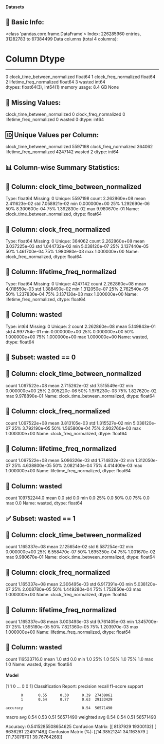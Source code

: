 #### Datasets

🧾 Basic Info:
------------------------------------------------------------
<class 'pandas.core.frame.DataFrame'>
Index: 226285960 entries, 31282783 to 97384499
Data columns (total 4 columns):
 #   Column                         Dtype  
---  ------                         -----  
 0   clock_time_between_normalized  float64
 1   clock_freq_normalized          float64
 2   lifetime_freq_normalized       float64
 3   wasted                         int64  
dtypes: float64(3), int64(1)
memory usage: 8.4 GB
None

📌 Missing Values:
------------------------------------------------------------
clock_time_between_normalized    0
clock_freq_normalized            0
lifetime_freq_normalized         0
wasted                           0
dtype: int64

🆔 Unique Values per Column:
------------------------------------------------------------
clock_time_between_normalized    5597198
clock_freq_normalized             364062
lifetime_freq_normalized         4247142
wasted                                 2
dtype: int64

📊 Column-wise Summary Statistics:
------------------------------------------------------------

🔹 Column: clock_time_between_normalized
----------------------------------------
Type: float64
Missing: 0
Unique: 5597198
count    2.262860e+08
mean     2.411623e-02
std      7.058921e-02
min      0.000000e+00
25%      1.292690e-06
50%      8.300600e-04
75%      1.392830e-02
max      9.980670e-01
Name: clock_time_between_normalized, dtype: float64

🔹 Column: clock_freq_normalized
----------------------------------------
Type: float64
Missing: 0
Unique: 364062
count    2.262860e+08
mean     3.037225e-03
std      1.044732e-02
min      5.038120e-07
25%      3.137440e-05
50%      1.461700e-04
75%      1.980980e-03
max      1.000000e+00
Name: clock_freq_normalized, dtype: float64

🔹 Column: lifetime_freq_normalized
----------------------------------------
Type: float64
Missing: 0
Unique: 4247142
count    2.262860e+08
mean     4.018550e-03
std      1.388490e-02
min      1.312050e-07
25%      2.762540e-05
50%      1.237830e-04
75%      3.137130e-03
max      1.000000e+00
Name: lifetime_freq_normalized, dtype: float64

🔹 Column: wasted
----------------------------------------
Type: int64
Missing: 0
Unique: 2
count    2.262860e+08
mean     5.149843e-01
std      4.997754e-01
min      0.000000e+00
25%      0.000000e+00
50%      1.000000e+00
75%      1.000000e+00
max      1.000000e+00
Name: wasted, dtype: float64

🚫 Subset: wasted == 0
------------------------------------------------------------

🔹 Column: clock_time_between_normalized
----------------------------------------
count    1.097522e+08
mean     2.715262e-02
std      7.515549e-02
min      0.000000e+00
25%      2.005220e-06
50%      1.978230e-03
75%      1.827620e-02
max      9.978890e-01
Name: clock_time_between_normalized, dtype: float64

🔹 Column: clock_freq_normalized
----------------------------------------
count    1.097522e+08
mean     3.813105e-03
std      1.315527e-02
min      5.038120e-07
25%      3.792190e-05
50%      1.565800e-04
75%      2.902760e-03
max      1.000000e+00
Name: clock_freq_normalized, dtype: float64

🔹 Column: lifetime_freq_normalized
----------------------------------------
count    1.097522e+08
mean     5.096326e-03
std      1.714832e-02
min      1.312050e-07
25%      4.638800e-05
50%      2.082140e-04
75%      4.414400e-03
max      1.000000e+00
Name: lifetime_freq_normalized, dtype: float64

🔹 Column: wasted
----------------------------------------
count    109752244.0
mean             0.0
std              0.0
min              0.0
25%              0.0
50%              0.0
75%              0.0
max              0.0
Name: wasted, dtype: float64

✅ Subset: wasted == 1
------------------------------------------------------------

🔹 Column: clock_time_between_normalized
----------------------------------------
count    1.165337e+08
mean     2.125654e-02
std      6.587254e-02
min      0.000000e+00
25%      6.558470e-07
50%      1.695350e-04
75%      1.001670e-02
max      9.980670e-01
Name: clock_time_between_normalized, dtype: float64

🔹 Column: clock_freq_normalized
----------------------------------------
count    1.165337e+08
mean     2.306495e-03
std      6.917391e-03
min      5.038120e-07
25%      2.008780e-05
50%      1.449280e-04
75%      1.752850e-03
max      1.000000e+00
Name: clock_freq_normalized, dtype: float64

🔹 Column: lifetime_freq_normalized
----------------------------------------
count    1.165337e+08
mean     3.003493e-03
std      9.761405e-03
min      1.345700e-07
25%      1.595180e-05
50%      7.821360e-05
75%      1.203970e-03
max      1.000000e+00
Name: lifetime_freq_normalized, dtype: float64

🔹 Column: wasted
----------------------------------------
count    116533716.0
mean             1.0
std              0.0
min              1.0
25%              1.0
50%              1.0
75%              1.0
max              1.0
Name: wasted, dtype: float64
#### Model
[1 1 0 ... 0 0 1]
Classification Report:
              precision    recall  f1-score   support

           0       0.55      0.30      0.39  27438061
           1       0.54      0.77      0.63  29133429

    accuracy                           0.54  56571490
   macro avg       0.54      0.53      0.51  56571490
weighted avg       0.54      0.54      0.51  56571490

Accuracy: 0.5415285508654625
Confusion Matrix:
[[ 8137929 19300132]
 [ 6636281 22497148]]
Confusion Matrix (%):
[[14.38521241 34.1163579 ]
 [11.73078701 39.76764268]]
